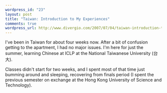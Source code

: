 ```yaml
--- 
wordpress_id: "23"
layout: post
title: "Taiwan: Introduction to My Experiences"
comments: true
wordpress_url: http://www.divergio.com/2007/07/04/taiwan-introduction-to-my-experiences/
---
```

I've been in Taiwan for about four weeks now.  After a bit of confusion getting to the apartment, I had no major issues.  I'm here for just the summer, learning Chinese at ICLP at the National Taiwanese University (台大).

Classes didn't start for two weeks, and I spent most of that time just bumming around and sleeping, recovering from finals period (I spent the previous semester on exchange at the Hong Kong University of Science and Technology).
